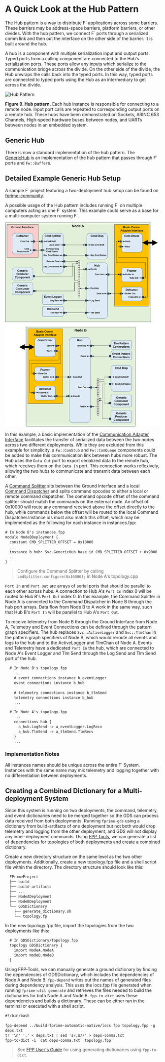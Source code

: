 # A Quick Look at the Hub Pattern

The Hub pattern is a way to distribute F´ applications across some barriers. These barriers may be address-space barriers, platform barriers, or other divides. With the hub pattern, we connect F´ ports through a serialized comm link
and then out the interface on the other side of the barrier. It is built around the hub.

A hub is a component with multiple serialization input and output ports. Typed ports from a calling component are
connected to the Hub's serialization ports. These ports allow any inputs which serialize to the communication bridge
across the divide. On the other side of the divide, the Hub unwraps the calls back into the typed ports. In this way,
typed ports are connected to typed ports using the Hub as an intermediary to get across the divide.

![Hub Pattern](../media/data_model6.png)

**Figure 9. Hub pattern.** Each hub instance is responsible for connecting to a remote node. Input port calls are
repeated to corresponding output ports on a remote hub. These hubs have been demonstrated on Sockets,
ARINC 653 Channels, High-speed hardware buses between nodes, and UARTs between nodes in an embedded system.

## Generic Hub

There is now a standard implementation of the hub pattern. The 
[GenericHub](../api/c++/html/svc_generic_hub_component.html) is an implementation of the hub pattern 
that passes through F´ ports and `Fw::Buffer`s.

## Detailed Example Generic Hub Setup

A sample F´ project featuring a two-deployment hub setup can be found on [fprime-community](@FIXME).

A possible usage of the Hub pattern includes running F´ on multiple computers acting as one F´ system. 
This example could serve as a base for a multi-computer system running F´.

![Detailed Hub](../media/detailed_hub_example.png)

In this example, a basic implementation of the 
[Communication Adapter Interface](../../Design/communication-adapter-interface.md) facilitates the 
transfer of serialized data between the two nodes across two different deployments.  While they are 
excluded from this example for simplicity, a `Fw::ComStub` and `Fw::ComQueue` components could be 
added to make this communication link between hubs more robust. The Hub uses the `Data Out` port to 
export serialized data to the remote hub, which receives them on the `Data In` port. This connection 
works reflexively, allowing the two hubs to communicate and transmit data between each other. 

A [Command Splitter](../api/c++/html/svc_cmd_splitter.html) sits between the Ground Interface and a 
local [Command Dispatcher](../api/c++/html/svc_cmd_dispatcher_component.html) and splits command 
opcodes to either a local or remote command dispatcher. The command opcode offset of the command 
splitter should match the commands on the external node. An offset of 0x10000 will route any command 
received above the offset directly to the hub, while commands below the offset will be routed to the 
local Command Dispatcher.Instance ids must also match this offset, which may be implemented as the 
following for each instance in instances.fpp:
```shell
# In Node B's instances.fpp
module NodeBDeployment {
  constant CMD_SPLITTER_OFFSET = 0x10000
  ...
  instance b_hub: Svc.GenericHub base id CMD_SPLITTER_OFFSET + 0x9000
  ...
}
```
> Configure the Command Splitter by calling `cmdSplitter.configure(0x10000);` in Node A's topology.cpp


`Port In` and `Port Out` are arrays of serial ports that should be parallel to each other across 
hubs. A connection to Hub A's `Port In` index 0 will be routed to Hub B's `Port Out` index 0. In 
this example, the Command Splitter in Node A is connected to the Command Dispatcher in Node B 
through the hub port arrays. Data flow from Node B to A work in the same way, such that Hub B's 
`Port In` will be parallel to Hub A's `Port Out`.

To receive telemetry from Node B through the Ground Interface from Node A, Telemetry and Event 
Connections can be defined through the pattern graph specifiers. The hub replaces 
`Svc::ActiveLogger` and `Svc::TlmChan` in the pattern graph specifiers of Node B, which would 
reroute all events and logs to the hub and to the ActiveLogger and TlmChan of Node A. Events and 
Telemetry have a dedicated `Port In` the hub, which are connected to Node A's Event Logger and Tlm 
Send through the Log Send and Tlm Send port of the hub.

```shell
  # In Node B's topology.fpp  
    ...
    # event connections instance b_eventLogger
    event connections instance b_hub 

    # telemetry connections instance b_tlmSend
    telemetry connections instance b_hub
    ...
```
```shell
  # In Node A's topology.fpp  
    ...
    connections hub {
      a_hub.LogSend -> a_eventLogger.LogRecv
      a_hub.TlmSend -> a_tlmSend.TlmRecv
    } 
    ...
```

### Implementation Notes
All instances names should be unique across the entire F´ System. Instances with the same name may 
mix telemetry and logging together with no differentiation between deployments.

## Creating a Combined Dictionary for a Multi-deployment System

Since this system is running on two deployments, the command, telemetry, and event dictionaries need 
to be merged together so the GDS can process data received from both deployments. Running 
`fprime-gds` using a dictionary from build-artifacts of one deployment but not both would drop 
telemetry and logging from the other deployment, and GDS will not display any inner-deployment 
commands. Using [FPP Tools](https://nasa.github.io/fpp/fpp-users-guide.html#Specifying-Models-as-Files_Computing-Dependencies), 
we can generate a list of dependencies for topologies of both deployments and create a combined 
dictionary.

Create a new directory structure on the same level as the two other deployments. Additionally, 
create a new topology.fpp file and a shell script file within the directory. The directory structure 
should look like this:

```
  FPrimeProject
  ├── build
  ├── build-artifacts
  ├── ...
  ├── NodeADeployment
  ├── NodeBDeployment
  └── GDSDictionary
    ├── generate_dictionary.sh
    └── topology.fp
```

In the new topology.fpp file, import the topologies from the two deployments like this:

```shell
  # In GDSDictionary/Topology.fpp
  topology GDSDictionary {
    import NodeA.NodeA
    import NodeB.NodeB
  } 
```

Using FPP-Tools, we can manually generate a ground dictionary by finding the dependencies of 
GDSDictionary, which includes the dependencies of Node A and Node B. 
`fpp-depend` writes out the names of generated files during dependency analysis. This uses the 
locs.fpp file generated when running `fprime-util generate` and retrieves the files needed to build 
the dictionaries for both Node A and Node B. `fpp-to-dict` uses these dependencies and builds a 
dictionary. These can be either ran in the terminal or executed with a shell script.

```shell
#!/bin/bash

fpp-depend ../build-fprime-automatic-native/locs.fpp topology.fpp -g deps.txt
tr '\n' ',' < deps.txt | sed 's/,$//' > deps-comma.txt
fpp-to-dict -i `cat deps-comma.txt` topology.fpp
```
> See [FPP User's Guide](https://nasa.github.io/fpp/fpp-users-guide.html#Analyzing-and-Translating-Models_Generating-Ground-Dictionaries)
  for using generating dictionaries using `fpp-to-dict`.